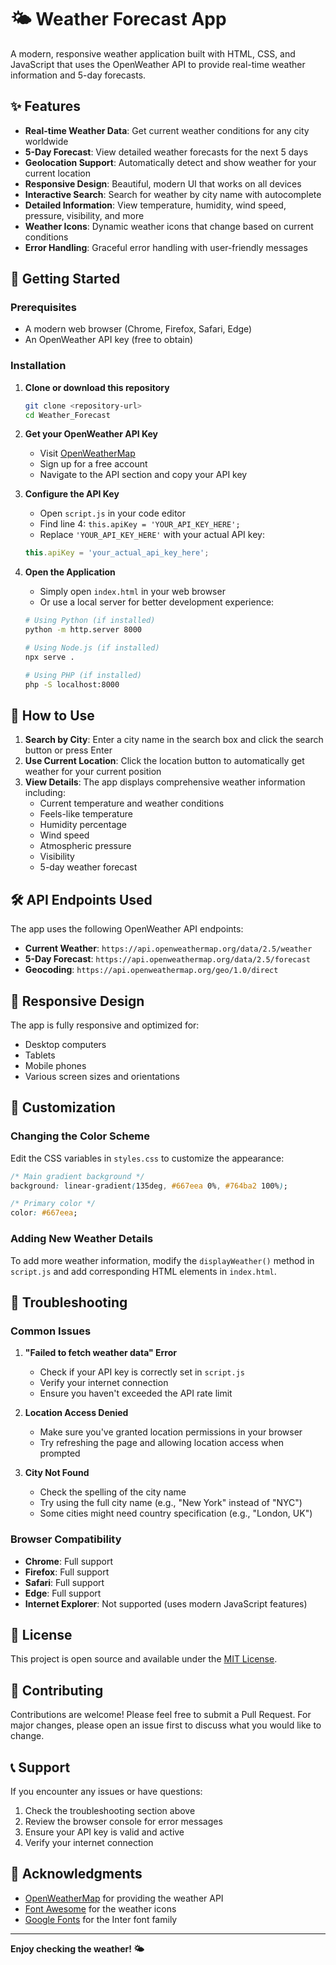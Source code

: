# 🌤️ Weather Forecast App

A modern, responsive weather application built with HTML, CSS, and JavaScript that uses the OpenWeather API to provide real-time weather information and 5-day forecasts.

## ✨ Features

- **Real-time Weather Data**: Get current weather conditions for any city worldwide
- **5-Day Forecast**: View detailed weather forecasts for the next 5 days
- **Geolocation Support**: Automatically detect and show weather for your current location
- **Responsive Design**: Beautiful, modern UI that works on all devices
- **Interactive Search**: Search for weather by city name with autocomplete
- **Detailed Information**: View temperature, humidity, wind speed, pressure, visibility, and more
- **Weather Icons**: Dynamic weather icons that change based on current conditions
- **Error Handling**: Graceful error handling with user-friendly messages

## 🚀 Getting Started

### Prerequisites

- A modern web browser (Chrome, Firefox, Safari, Edge)
- An OpenWeather API key (free to obtain)

### Installation

1. **Clone or download this repository**
   ```bash
   git clone <repository-url>
   cd Weather_Forecast
   ```

2. **Get your OpenWeather API Key**
   - Visit [OpenWeatherMap](https://openweathermap.org/api)
   - Sign up for a free account
   - Navigate to the API section and copy your API key

3. **Configure the API Key**
   - Open `script.js` in your code editor
   - Find line 4: `this.apiKey = 'YOUR_API_KEY_HERE';`
   - Replace `'YOUR_API_KEY_HERE'` with your actual API key:
   ```javascript
   this.apiKey = 'your_actual_api_key_here';
   ```

4. **Open the Application**
   - Simply open `index.html` in your web browser
   - Or use a local server for better development experience:
   ```bash
   # Using Python (if installed)
   python -m http.server 8000
   
   # Using Node.js (if installed)
   npx serve .
   
   # Using PHP (if installed)
   php -S localhost:8000
   ```

## 🎯 How to Use

1. **Search by City**: Enter a city name in the search box and click the search button or press Enter
2. **Use Current Location**: Click the location button to automatically get weather for your current position
3. **View Details**: The app displays comprehensive weather information including:
   - Current temperature and weather conditions
   - Feels-like temperature
   - Humidity percentage
   - Wind speed
   - Atmospheric pressure
   - Visibility
   - 5-day weather forecast

## 🛠️ API Endpoints Used

The app uses the following OpenWeather API endpoints:

- **Current Weather**: `https://api.openweathermap.org/data/2.5/weather`
- **5-Day Forecast**: `https://api.openweathermap.org/data/2.5/forecast`
- **Geocoding**: `https://api.openweathermap.org/geo/1.0/direct`

## 📱 Responsive Design

The app is fully responsive and optimized for:
- Desktop computers
- Tablets
- Mobile phones
- Various screen sizes and orientations

## 🎨 Customization

### Changing the Color Scheme
Edit the CSS variables in `styles.css` to customize the appearance:
```css
/* Main gradient background */
background: linear-gradient(135deg, #667eea 0%, #764ba2 100%);

/* Primary color */
color: #667eea;
```

### Adding New Weather Details
To add more weather information, modify the `displayWeather()` method in `script.js` and add corresponding HTML elements in `index.html`.

## 🔧 Troubleshooting

### Common Issues

1. **"Failed to fetch weather data" Error**
   - Check if your API key is correctly set in `script.js`
   - Verify your internet connection
   - Ensure you haven't exceeded the API rate limit

2. **Location Access Denied**
   - Make sure you've granted location permissions in your browser
   - Try refreshing the page and allowing location access when prompted

3. **City Not Found**
   - Check the spelling of the city name
   - Try using the full city name (e.g., "New York" instead of "NYC")
   - Some cities might need country specification (e.g., "London, UK")

### Browser Compatibility

- **Chrome**: Full support
- **Firefox**: Full support
- **Safari**: Full support
- **Edge**: Full support
- **Internet Explorer**: Not supported (uses modern JavaScript features)

## 📄 License

This project is open source and available under the [MIT License](LICENSE).

## 🤝 Contributing

Contributions are welcome! Please feel free to submit a Pull Request. For major changes, please open an issue first to discuss what you would like to change.

## 📞 Support

If you encounter any issues or have questions:
1. Check the troubleshooting section above
2. Review the browser console for error messages
3. Ensure your API key is valid and active
4. Verify your internet connection

## 🌟 Acknowledgments

- [OpenWeatherMap](https://openweathermap.org/) for providing the weather API
- [Font Awesome](https://fontawesome.com/) for the weather icons
- [Google Fonts](https://fonts.google.com/) for the Inter font family

---

**Enjoy checking the weather! 🌤️**
